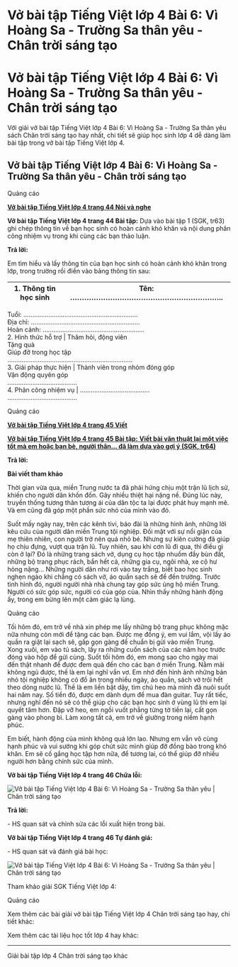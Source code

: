 # Vở bài tập Tiếng Việt lớp 4 Bài 6: Vì Hoàng Sa - Trường Sa thân yêu - Chân trời sáng tạo

# Vở bài tập Tiếng Việt lớp 4 Bài 6: Vì Hoàng Sa - Trường Sa thân yêu - Chân trời sáng tạo

Với giải vở bài tập Tiếng Việt lớp 4 Bài 6: Vì Hoàng Sa - Trường Sa thân yêu sách Chân trời sáng tạo hay nhất, chi tiết sẽ giúp học sinh lớp 4 dễ dàng làm bài tập trong vở bài tập Tiếng Việt lớp 4.

## Vở bài tập Tiếng Việt lớp 4 Bài 6: Vì Hoàng Sa - Trường Sa thân yêu - Chân trời sáng tạo

Quảng cáo

[**Vở bài tập Tiếng Việt lớp 4 trang 44 Nói và nghe**](https://vietjack.com/vbt-tieng-viet-4-ct/noi-va-nghe-trang-44-vbt-tieng-viet-4-tap-1.jsp)

**Vở bài tập Tiếng Việt lớp 4 trang 44 Bài tập:** Dựa vào bài tập 1 (SGK, tr63) ghi chép thông tin về bạn học sinh có hoàn cảnh khó khăn và nội dung phân công nhiệm vụ trong khi cùng các bạn thảo luận.

**Trả lời:**

Em tìm hiểu và lấy thông tin của bạn học sinh có hoàn cảnh khó khăn trong lớp, trong trường rồi điền vào bảng thông tin sau:

1\. Thông tin học sinh | Tên: ………………………………………………………..  
---|---  
Tuổi: ……………………………………………………….  
Địa chỉ: …………………………………………………….  
Hoàn cảnh: …………………………………………………  
2\. Hình thức hỗ trợ | Thăm hỏi, động viên  
Tặng quà  
Giúp đỡ trong học tập  
…………………………………………………………….  
3\. Giải pháp thực hiện | Thành viên trong nhóm đóng góp  
Vận động quyên góp  
…………………………………  
4\. Phân công nhiệm vụ | …………………………………  
…………………………………  
  
Quảng cáo

[**Vở bài tập Tiếng Việt lớp 4 trang 45 Viết**](https://vietjack.com/vbt-tieng-viet-4-ct/viet-trang-45-vbt-tieng-viet-4-tap-1.jsp)

[**Vở bài tập Tiếng Việt lớp 4 trang 45 Bài tập:** **Viết bài văn thuật lại một việc tốt mà em hoặc bạn bè, người thân… đã làm dựa vào gợi ý (SGK, tr64)**](https://vietjack.com/vbt-tieng-viet-4-ct/viet-bai-van-thuat-lai-mot-viec-tot-vm.jsp)

**Trả lời:**

**Bài viết tham khảo**

Thời gian vừa qua, miền Trung nước ta đã phải hứng chịu một trận lũ lịch sử, khiến cho người dân khốn đốn. Gây nhiều thiệt hại nặng nề. Đúng lúc này, truyền thống tương thân tương ái của dân tộc ta lại được phát huy mạnh mẽ. Và em cũng đã góp một phần sức nhỏ của mình vào đó.

Suốt mấy ngày nay, trên các kênh tivi, báo đài là những hình ảnh, những lời kêu cứu của người dân miền Trung tội nghiệp. Đối mặt với sự nổi giận của mẹ thiên nhiên, con người trở nên quá nhỏ bé. Nhưng sự kiên cường đã giúp họ chịu đựng, vượt qua trận lũ. Tuy nhiên, sau khi cơn lũ đi qua, thì điều gì còn ở lại? Đó là những trang sách vở, dụng cụ học tập nhuốm đầy bùn đất, những bộ trang phục rách, bẩn hết cả, những gia cụ, ngôi nhà, xe cộ hư hỏng nặng… Những người dân như rơi vào tay trắng, biết bao học sinh nghẹn ngào khi chẳng có sách vở, áo quần sạch sẽ để đến trường. Trước tình hình đó, người người nhà nhà chung tay góp sức ủng hộ miền Trung. Người có sức góp sức, người có của góp của. Nhìn thấy những hành động ấy, trong em bừng lên một cảm giác lạ lùng.

Quảng cáo

Tối hôm đó, em trở về nhà xin phép mẹ lấy những bộ trang phục không mặc nữa nhưng còn mới để tặng các bạn. Được mẹ đồng ý, em vui lắm, vội lấy áo quần ra giặt lại sạch sẽ, gấp gọn gàng để chuẩn bị gửi vào miền Trung. Xong xuôi, em vào tủ sách, lấy ra những cuốn sách của các năm học trước đóng vào hộp để gửi cùng. Suốt tối hôm đó, em mong sao cho ngày mai đến thật nhanh để được đem quà đến cho các bạn ở miền Trung. Nằm mãi không ngủ được, thế là em lại nghĩ vẩn vơ. Em nhớ đến hình ảnh những bản nhỏ tội nghiệp không có đồ ăn trong nhiều ngày, áo quần, sách vở trôi hết theo dòng nước lũ. Thế là em liền bật dậy, tìm chú heo mà mình đã nuôi suốt hai năm nay. Số tiền đó, được em dành dụm để mua đàn guitar. Tuy rất tiếc, nhưng nghĩ đến nó sẽ có thể giúp cho các bạn học sinh ở vùng lũ thì em lại quyết tâm hơn. Đập vỡ heo, em ngồi vuốt phẳng từng tờ tiền lại, cất gọn gàng vào phong bì. Làm xong tất cả, em trở về giường trong niềm hạnh phúc.

Em biết, hành động của mình không quá lớn lao. Nhưng em vẫn vô cùng hạnh phúc và vui sướng khi góp chút sức mình giúp đỡ đồng bào trong khó khăn. Em sẽ cố gắng học tập hơn nữa, để tương lai, có thể giúp đỡ nhiều người hơn bằng chính sức của mình.

**Vở bài tập Tiếng Việt lớp 4 trang 46 Chữa lỗi:**

![Vở bài tập Tiếng Việt lớp 4 Bài 6: Vì Hoàng Sa - Trường Sa thân yêu | Chân trời sáng tạo](https://vietjack.com/vbt-tieng-viet-4-ct/images/bai-6-vi-hoang-sa-truong-sa-than-yeu-188346.PNG)

**Trả lời:**

\- HS quan sát và chỉnh sửa các lỗi xuất hiện trong bài. 

**Vở bài tập Tiếng Việt lớp 4 trang 46 Tự đánh giá:**

\- HS quan sát và đánh giá bài học: 

![Vở bài tập Tiếng Việt lớp 4 Bài 6: Vì Hoàng Sa - Trường Sa thân yêu | Chân trời sáng tạo](https://vietjack.com/vbt-tieng-viet-4-ct/images/bai-6-vi-hoang-sa-truong-sa-than-yeu-188347.PNG)

Tham khảo giải SGK Tiếng Việt lớp 4:

Quảng cáo

Xem thêm các bài giải vở bài tập Tiếng Việt lớp 4 Chân trời sáng tạo hay, chi tiết khác:

Xem thêm các tài liệu học tốt lớp 4 hay khác:

* * *

Giải bài tập lớp 4 Chân trời sáng tạo khác
